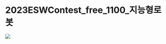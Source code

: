 # 2023ESWContest_free_1100_지능형로봇
 <img src="https://img.shields.io/badge/TypeScript-3178C6?style=flat&logo=TypeScript&logoColor=white"/>
